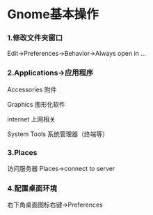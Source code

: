 # Gnome基本操作
### 1.修改文件夹窗口

Edit->Preferences->Behavior->Always open in ...
### 2.Applications->应用程序

Accessories 附件 

Graphics 图形化软件

internet 上网相关

System Tools 系统管理器（终端等）
### 3.Places

访问服务器 Places->connect to server

### 4.配置桌面环境

右下角桌面图标右键->Preferences
